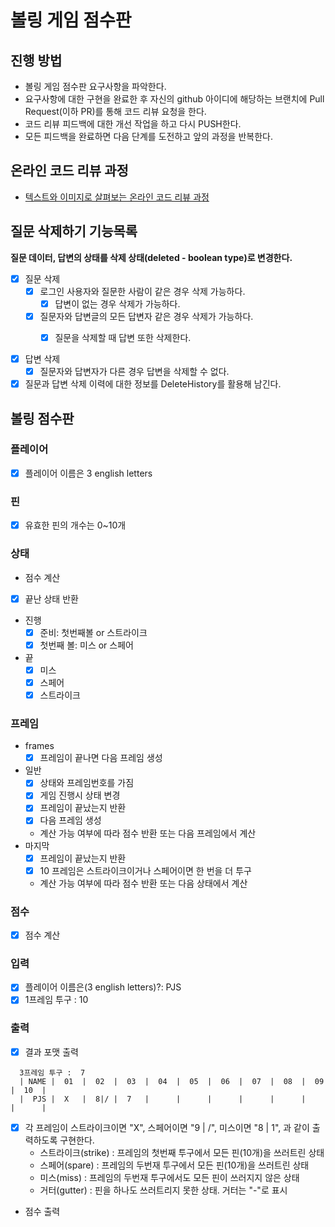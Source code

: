 # 볼링 게임 점수판
## 진행 방법
* 볼링 게임 점수판 요구사항을 파악한다.
* 요구사항에 대한 구현을 완료한 후 자신의 github 아이디에 해당하는 브랜치에 Pull Request(이하 PR)를 통해 코드 리뷰 요청을 한다.
* 코드 리뷰 피드백에 대한 개선 작업을 하고 다시 PUSH한다.
* 모든 피드백을 완료하면 다음 단계를 도전하고 앞의 과정을 반복한다.

## 온라인 코드 리뷰 과정
* [텍스트와 이미지로 살펴보는 온라인 코드 리뷰 과정](https://github.com/next-step/nextstep-docs/tree/master/codereview)

## 질문 삭제하기 기능목록
**질문 데이터, 답변의 상태를 삭제 상태(deleted - boolean type)로 변경한다.**

- [x] 질문 삭제
  - [x] 로그인 사용자와 질문한 사람이 같은 경우 삭제 가능하다.
    - [x] 답변이 없는 경우 삭제가 가능하다.
  - [x] 질문자와 답변글의 모든 답변자 같은 경우 삭제가 가능하다.
    - [x] 질문을 삭제할 때 답변 또한 삭제한다.


- [x] 답변 삭제
  - [x] 질문자와 답변자가 다른 경우 답변을 삭제할 수 없다.
  
- [x] 질문과 답변 삭제 이력에 대한 정보를 DeleteHistory를 활용해 남긴다.

## 볼링 점수판

### 플레이어
- [x] 플레이어 이름은 3 english letters

### 핀
- [x] 유효한 핀의 개수는 0~10개

### 상태
- 점수 계산
- [x] 끝난 상태 반환
- 진행
  - [x] 준비: 첫번째볼 or 스트라이크
  - [x] 첫번째 볼: 미스 or 스페어
- 끝
  - [x] 미스
  - [x] 스페어
  - [x] 스트라이크

### 프레임
- frames
  - [x] 프레임이 끝나면 다음 프레임 생성
- 일반
  - [x] 상태와 프레임번호를 가짐
  - [x] 게임 진행시 상태 변경
  - [x] 프레임이 끝났는지 반환
  - [x] 다음 프레임 생성
  - 계산 가능 여부에 따라 점수 반환 또는 다음 프레임에서 계산
- 마지막
  - [x] 프레임이 끝났는지 반환
  - [x] 10 프레임은 스트라이크이거나 스페어이면 한 번을 더 투구
  - 계산 가능 여부에 따라 점수 반환 또는 다음 상태에서 계산

### 점수
- [x] 점수 계산

### 입력
  - [x] 플레이어 이름은(3 english letters)?: PJS
  - [x] 1프레임 투구 : 10

### 출력
  - [x] 결과 포맷 출력
```
  3프레임 투구 :  7
  | NAME |  01  |  02  |  03  |  04  |  05  |  06  |  07  |  08  |  09  |  10  |
  |  PJS |  X   |  8|/ |  7   |      |      |      |      |      |      |      |
```
- [x] 각 프레임이 스트라이크이면 "X", 스페어이면 "9 | /", 미스이면 "8 | 1", 과 같이 출력하도록 구현한다.
  - 스트라이크(strike) : 프레임의 첫번째 투구에서 모든 핀(10개)을 쓰러트린 상태
  - 스페어(spare) : 프레임의 두번재 투구에서 모든 핀(10개)을 쓰러트린 상태
  - 미스(miss) : 프레임의 두번재 투구에서도 모든 핀이 쓰러지지 않은 상태
  - 거터(gutter) : 핀을 하나도 쓰러트리지 못한 상태. 거터는 "-"로 표시

- 점수 출력
